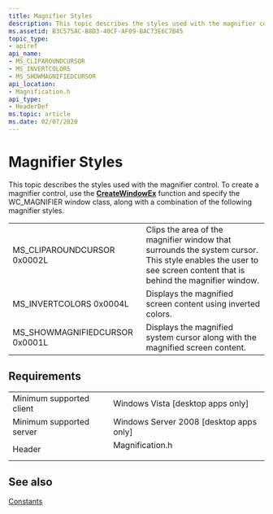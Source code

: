 ```yaml
---
title: Magnifier Styles
description: This topic describes the styles used with the magnifier control.
ms.assetid: B3C575AC-B8D3-40CF-AF09-BAC73E6C7B45
topic_type:
- apiref
api_name:
- MS_CLIPAROUNDCURSOR
- MS_INVERTCOLORS
- MS_SHOWMAGNIFIEDCURSOR
api_location:
- Magnification.h
api_type:
- HeaderDef
ms.topic: article
ms.date: 02/07/2020
---
```


# Magnifier Styles

This topic describes the styles used with the magnifier control. To create a magnifier control, use the [**CreateWindowEx**](/windows/win32/api/winuser/nf-winuser-createwindowexa) function and specify the WC_MAGNIFIER window class, along with a combination of the following magnifier styles.

|   |   |
|:---|:---|
| MS_CLIPAROUNDCURSOR 0x0002L | Clips the area of the magnifier window that surrounds the system cursor. This style enables the user to see screen content that is behind the magnifier window. |
| MS_INVERTCOLORS 0x0004L | Displays the magnified screen content using inverted colors. |
| MS_SHOWMAGNIFIEDCURSOR 0x0001L | Displays the magnified system cursor along with the magnified screen content. |

## Requirements

|                                     |                                                                                            |
|-------------------------------------|--------------------------------------------------------------------------------------------|
| Minimum supported client<br/> | Windows Vista \[desktop apps only\]<br/>                                             |
| Minimum supported server<br/> | Windows Server 2008 \[desktop apps only\]<br/>                                       |
| Header<br/>                   | <dl> <dt>Magnification.h</dt> </dl> |

## See also

[Constants](entry-magapi-constants.md)
